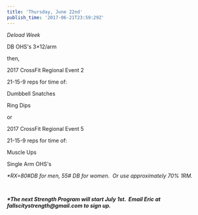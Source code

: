 ```yaml
---
title: 'Thursday, June 22nd'
publish_time: '2017-06-21T23:59:29Z'
---
```


*Deload Week*

DB OHS's 3×12/arm

then,

2017 CrossFit Regional Event 2

21-15-9 reps for time of:

Dumbbell Snatches

Ring Dips

or

2017 CrossFit Regional Event 5

21-15-9 reps for time of:

Muscle Ups

Single Arm OHS's

*\*RX=80\#DB for men, 55\# DB for women.  Or use approximately 70% 1RM.*

 

***\*The next Strength Program will start July 1st.  Email Eric at
fallscitystrength\@gmail.com to sign up.***

